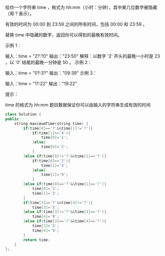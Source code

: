 给你一个字符串 time ，格式为 hh:mm（小时：分钟），其中某几位数字被隐藏（用 ? 表示）。

有效的时间为 00:00 到 23:59 之间的所有时间，包括 00:00 和 23:59 。

替换 time 中隐藏的数字，返回你可以得到的最晚有效时间。

 

示例 1：

输入：time = "2?:?0"
输出："23:50"
解释：以数字 '2' 开头的最晚一小时是 23 ，以 '0' 结尾的最晚一分钟是 50 。
示例 2：

输入：time = "0?:3?"
输出："09:39"
示例 3：

输入：time = "1?:22"
输出："19:22"


提示：

time 的格式为 hh:mm
题目数据保证你可以由输入的字符串生成有效的时间

```cpp
class Solution {
public:
    string maximumTime(string time) {
        if(time[0]=='?'&&time[1]!='?'){
            if(time[1]>='4'){
                time[0]='1';
            }else{
                time[0]='2';
            }
        }else if(time[0]!='?'&&time[1]=='?'){
            if(time[0]=='2'){
                time[1]='3';
            }else{
                time[1]='9';
            }
        }else if(time[0]=='?'&&time[1]=='?'){
            time[0]='2';
            time[1]='3';
        }
        if(time[3]=='?'&&time[4]!='?'){
            time[3]='5';
        }else if(time[3]!='?'&&time[4]=='?'){
            time[4]='9';
        }else if(time[3]=='?'&&time[4]=='?'){
            time[3]='5';
            time[4]='9';
        }
        return time;
    }
};
```

